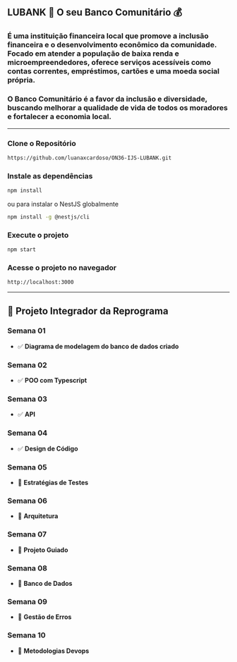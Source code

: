## LUBANK 🏦 O seu Banco Comunitário 💰

### É uma instituição financeira local que promove a inclusão financeira e o desenvolvimento econômico da comunidade. Focado em atender a população de baixa renda e microempreendedores, oferece serviços acessíveis como contas correntes, empréstimos, cartões e uma moeda social própria.

### O Banco Comunitário é a favor da inclusão e diversidade, buscando melhorar a qualidade de vida de todos os moradores e fortalecer a economia local.
---
### Clone o Repositório
```bash
https://github.com/luanaxcardoso/ON36-IJS-LUBANK.git
```

### Instale as dependências
```bash
npm install
```
ou para instalar o NestJS globalmente

```bash
npm install -g @nestjs/cli
```

### Execute o projeto
```bash
npm start
```
### Acesse o projeto no navegador
```bash
http://localhost:3000
```

---

## 📅 Projeto Integrador da Reprograma

###  Semana 01
- ✅ **Diagrama de modelagem do banco de dados criado**
###  Semana 02
- ✅ **POO com Typescript**
### Semana 03
- ✅ **API**
### Semana 04
- ✅ **Design de Código**
### Semana 05
- 🔲 **Estratégias de Testes**
### Semana 06
- 🔲 **Arquitetura**
### Semana 07
- 🔲 **Projeto Guiado**
### Semana 08
- 🔲 **Banco de Dados**
### Semana 09
- 🔲 **Gestão de Erros**
### Semana 10
- 🔲 **Metodologias Devops**
